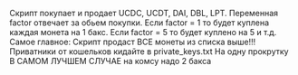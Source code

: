 Скрипт покупает и продает UCDС, UCDT, DAI, DBL, LPT.
Переменная factor отвечает за обьем покупки. Если factor = 1 то будет куплена
каждая монета на 1 бакс. Если factor = 5 то будет куплено на 5 и т.д.
Самое главное:
Скрипт продаст ВСЕ монеты из списка выше!!!
Приватники от кошельков кидайте в private_keys.txt
На одну прокрутку В САМОМ ЛУЧШЕМ СЛУЧАЕ на комсу надо 2 бакса
